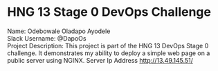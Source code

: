 # HNG 13 Stage 0 DevOps Challenge

Name: Odebowale Oladapo Ayodele  
Slack Username: @DapoOs  
Project Description:
This project is part of the HNG 13 DevOps Stage 0 challenge. It demonstrates my ability to deploy a simple web page on a public server using NGINX.
Server Ip Address http://13.49.145.51/
